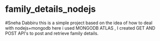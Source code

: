 # family_details_nodejs
#Sneha Dabbiru
this is a simple project based on the idea of how to deal with nodejs+mongodb here i used MONGODB ATLAS ,
I created GET AND POST API's to post and retrieve family details.
